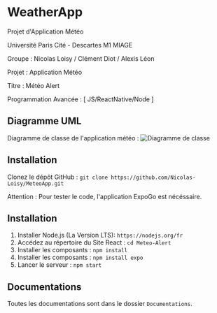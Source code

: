 # WeatherApp

Projet d'Application Météo

Université Paris Cité - Descartes M1 MIAGE

Groupe : Nicolas Loisy / Clément Diot / Alexis Léon

Projet : Application Météo

Titre : Météo Alert

Programmation Avancée : [ JS/ReactNative/Node ]

## Diagramme UML

Diagramme de classe de l'application météo :
![Diagramme de classe](Documentation/diagramme_classe.jpg)

## Installation

Clonez le dépôt GitHub : `git clone https://github.com/Nicolas-Loisy/MeteoApp.git`

Attention : Pour tester le code, l'application ExpoGo est nécéssaire.

## Installation

1. Installer Node.js (La Version LTS): `https://nodejs.org/fr`
2. Accédez au répertoire du Site React : `cd Meteo-Alert`
3. Installer les composants : `npm install`
4. Installer les composants : `npm install expo`
5. Lancer le serveur : `npm start`

## Documentations

Toutes les documentations sont dans le dossier `Documentations`.
